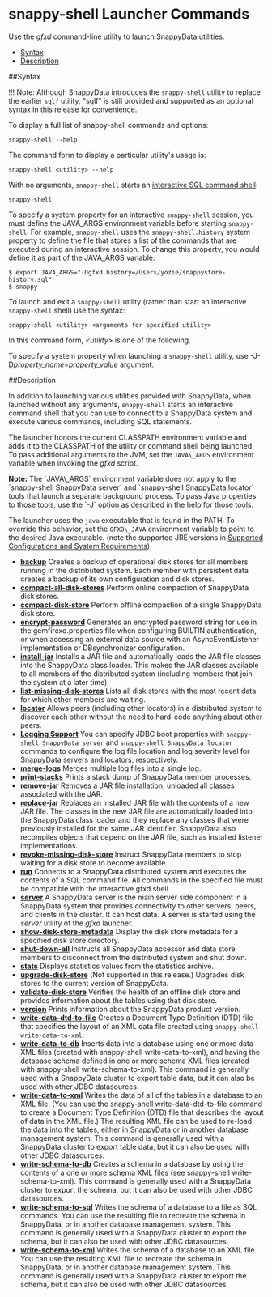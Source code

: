 # snappy-shell Launcher Commands

Use the *gfxd* command-line utility to launch SnappyData utilities.

-   <a href="store-launcher.html#reference_9518856325F74F79B13674B8E060E6C5__section_7C703C6F85BE4B3B95BC9059DF885BED" class="xref">Syntax</a>
-   <a href="store-launcher.html#reference_9518856325F74F79B13674B8E060E6C5__section_E9CEB9D7B99D4621A1A8ADA28A49670A" class="xref">Description</a>

<a id="reference_9518856325F74F79B13674B8E060E6C5__section_7C703C6F85BE4B3B95BC9059DF885BED"></a>

##Syntax

!!! Note:
	Although SnappyData introduces the `snappy-shell` utility to replace the earlier `sqlf` utility, "sqlf" is still provided and supported as an optional syntax in this release for convenience.</p>
To display a full list of snappy-shell commands and options:

``` pre
snappy-shell --help
```

The command form to display a particular utility's usage is:

``` pre
snappy-shell <utility> --help
```

With no arguments, `snappy-shell` starts an <a href="store_command_reference.html#concept_15619CF8E8494962BE296C1BC976D2B3" class="xref noPageCitation" title="gfxd implements an interactive command-line tool that is based on the Apache Derby ij tool. Use gfxd to run scripts or interactive queries against a SnappyData cluster.">interactive SQL command shell</a>:

``` pre
snappy-shell
```

To specify a system property for an interactive `snappy-shell` session, you must define the JAVA\_ARGS environment variable before starting `snappy-shell`. For example, `snappy-shell` uses the `snappy-shell.history` system property to define the file that stores a list of the commands that are executed during an interactive session. To change this property, you would define it as part of the JAVA\_ARGS variable:

``` pre
$ export JAVA_ARGS="-Dgfxd.history=/Users/yozie/snappystore-history.sql"
$ snappy
```

To launch and exit a `snappy-shell` utility (rather than start an interactive `snappy-shell` shell) use the syntax:

``` pre
snappy-shell <utility> <arguments for specified utility>
```

In this command form, *&lt;utility&gt;* is one of the following.




To specify a system property when launching a `snappy-shell` utility, use -J-D*property\_name*=*property\_value* argument.

<a id="reference_9518856325F74F79B13674B8E060E6C5__section_E9CEB9D7B99D4621A1A8ADA28A49670A"></a>

##Description

In addition to launching various utilities provided with SnappyData, when launched without any arguments, `snappy-shell` starts an interactive command shell that you can use to connect to a SnappyData system and execute various commands, including SQL statements.

The launcher honors the current CLASSPATH environment variable and adds it to the CLASSPATH of the utility or command shell being launched. To pass additional arguments to the JVM, set the `JAVA\_ARGS` environment variable when invoking the *gfxd* script.

<p class="note"><strong>Note:</strong> The `JAVA\_ARGS` environment variable does not apply to the `snappy-shell SnappyData server` and `snappy-shell SnappyData locator` tools that launch a separate background process. To pass Java properties to those tools, use the `-J` option as described in the help for those tools. </p>

The launcher uses the `java` executable that is found in the PATH. To override this behavior, set the `GFXD\_JAVA` environment variable to point to the desired Java executable. (note the supported JRE versions in <a href="../../getting_started/topics/system_requirements.html#concept_system-requirements" class="xref" title="This topic describes the supported configurations and system requirements for SnappyData.">Supported Configurations and System Requirements</a>).

-   **[backup](../../reference/store_commands/store-backup.html)**
    Creates a backup of operational disk stores for all members running in the distributed system. Each member with persistent data creates a backup of its own configuration and disk stores.
-   **[compact-all-disk-stores](../../reference/store_commands/store-compact-all-disk-stores.html)**
    Perform online compaction of SnappyData disk stores.
-   **[compact-disk-store](../../reference/store_commands/store-compact-disk-store.html)**
    Perform offline compaction of a single SnappyData disk store.
-   **[encrypt-password](../../reference/store_commands/store-encrypt-password.html)**
    Generates an encrypted password string for use in the <span class="ph filepath">gemfirexd.properties</span> file when configuring BUILTIN authentication, or when accessing an external data source with an AsyncEventListener implementation or DBsynchronizer configuration.
-   **[install-jar](../../reference/store_commands/store-install-jar.html)**
    Installs a JAR file and automatically loads the JAR file classes into the SnappyData class loader. This makes the JAR classes available to all members of the distributed system (including members that join the system at a later time).
-   **[list-missing-disk-stores](../../reference/store_commands/store-list-missing-disk-stores.html)**
    Lists all disk stores with the most recent data for which other members are waiting.
-   **[locator](../../reference/store_commands/store-locator.html)**
    Allows peers (including other locators) in a distributed system to discover each other without the need to hard-code anything about other peers.
-   **[Logging Support](../../reference/store_commands/store-logging.html)**
    You can specify JDBC boot properties with `snappy-shell SnappyData server` and `snappy-shell SnappyData locator` commands to configure the log file location and log severity level for SnappyData servers and locators, respectively.
-   **[merge-logs](../../reference/store_commands/store-merge-logs.html)**
    Merges multiple log files into a single log.
-   **[print-stacks](../../reference/store_commands/store-print-stacks.html)**
    Prints a stack dump of SnappyData member processes.
-   **[remove-jar](../../reference/store_commands/store-remove-jar.html)**
    Removes a JAR file installation, unloaded all classes associated with the JAR.
-   **[replace-jar](../../reference/store_commands/store-replace-jar.html)**
    Replaces an installed JAR file with the contents of a new JAR file. The classes in the new JAR file are automatically loaded into the SnappyData class loader and they replace any classes that were previously installed for the same JAR identifier. SnappyData also recompiles objects that depend on the JAR file, such as installed listener implementations.
-   **[revoke-missing-disk-store](../../reference/store_commands/store-revoke-missing-disk-stores.html)**
    Instruct SnappyData members to stop waiting for a disk store to become available.
-   **[run](../../reference/store_commands/store-run.html)**
    Connects to a SnappyData distributed system and executes the contents of a SQL command file. All commands in the specified file must be compatible with the interactive gfxd shell.
-   **[server](../../reference/store_commands/store-server.html)**
    A SnappyData server is the main server side component in a SnappyData system that provides connectivity to other servers, peers, and clients in the cluster. It can host data. A server is started using the *server* utility of the *gfxd* launcher.
-   **[show-disk-store-metadata](../../reference/store_commands/store-show-disk-store-metadata.html)**
    Display the disk store metadata for a specified disk store directory.
-   **[shut-down-all](../../reference/store_commands/store-shut-down-all.html)**
    Instructs all SnappyData accessor and data store members to disconnect from the distributed system and shut down.
-   **[stats](../../reference/store_commands/store-stats.html)**
    Displays statistics values from the statistics archive.
-   **[upgrade-disk-store](../../reference/store_commands/store-upgrade-disk-store.html)**
    (Not supported in this release.) Upgrades disk stores to the current version of SnappyData.
-   **[validate-disk-store](../../reference/store_commands/store-validate-disk-store.html)**
    Verifies the health of an offline disk store and provides information about the tables using that disk store.
-   **[version](../../reference/store_commands/store-version.html)**
    Prints information about the SnappyData product version.
-   **[write-data-dtd-to-file](../../reference/store_commands/store-write-data-dtd-to-file.html)**
    Creates a Document Type Definition (DTD) file that specifies the layout of an XML data file created using `snappy-shell write-data-to-xml`.
-   **[write-data-to-db](../../reference/store_commands/store-write-data-to-db.html)**
    Inserts data into a database using one or more data XML files (created with snappy-shell write-data-to-xml), and having the database schema defined in one or more schema XML files (created with snappy-shell write-schema-to-xml). This command is generally used with a SnappyData cluster to export table data, but it can also be used with other JDBC datasources.
-   **[write-data-to-xml](../../reference/store_commands/store-write-data-to-xml.html)**
    Writes the data of all of the tables in a database to an XML file. (You can use the snappy-shell write-data-dtd-to-file command to create a Document Type Definition (DTD) file that describes the layout of data in the XML file.) The resulting XML file can be used to re-load the data into the tables, either in SnappyData or in another database management system. This command is generally used with a SnappyData cluster to export table data, but it can also be used with other JDBC datasources.
-   **[write-schema-to-db](../../reference/store_commands/store-write-schema-to-db.html)**
    Creates a schema in a database by using the contents of a one or more schema XML files (see snappy-shell write-schema-to-xml). This command is generally used with a SnappyData cluster to export the schema, but it can also be used with other JDBC datasources.
-   **[write-schema-to-sql](../../reference/store_commands/store-write-schema-to-sql.html)**
    Writes the schema of a database to a file as SQL commands. You can use the resulting file to recreate the schema in SnappyData, or in another database management system. This command is generally used with a SnappyData cluster to export the schema, but it can also be used with other JDBC datasources.
-   **[write-schema-to-xml](../../reference/store_commands/store-write-schema-to-xml.html)**
    Writes the schema of a database to an XML file. You can use the resulting XML file to recreate the schema in SnappyData, or in another database management system. This command is generally used with a SnappyData cluster to export the schema, but it can also be used with other JDBC datasources.


